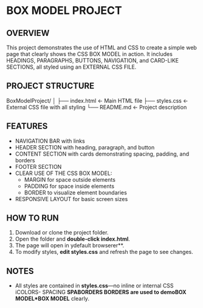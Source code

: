 # BOX MODEL PROJECT

## OVERVIEW
This project demonstrates the use of HTML and CSS to create a simple web page that clearly shows the CSS BOX MODEL in action. It includes HEADINGS, PARAGRAPHS, BUTTONS, NAVIGATION, and CARD-LIKE SECTIONS, all styled using an EXTERNAL CSS FILE.

## PROJECT STRUCTURE
BoxModelProject/
│
├── index.html      ← Main HTML file
├── styles.css      ← External CSS file with all styling
└── README.md       ← Project description
## FEATURES
- NAVIGATION BAR with links  
- HEADER SECTION with heading, paragraph, and button  
- CONTENT SECTION with cards demonstrating spacing, padding, and borders  
- FOOTER SECTION  
- CLEAR USE OF THE CSS BOX MODEL:
  - MARGIN for space outside elements  
  - PADDING for space inside elements  
  - BORDER to visualize element boundaries  
- RESPONSIVE LAYOUT for basic screen sizes  

## HOW TO RUN
1. Download or clone the project folder.  
2. Open the folder and **double-click index.html**.  
3. The page will open in ydefault browserer**.  
4. To modify styles, **edit styles.css** and refresh the page to see changes.  

## NOTES
- All styles are contained in **styles.css**—no inline or internal CSS iCOLORS- SPACING **SPABORDERS **BORDERS** are used to demoBOX MODEL*BOX MODEL** clearly.
